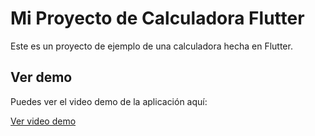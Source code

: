 # Mi Proyecto de Calculadora Flutter

Este es un proyecto de ejemplo de una calculadora hecha en Flutter.

## Ver demo

Puedes ver el video demo de la aplicación aquí:

[Ver video demo](./assets/demo.mp4)
